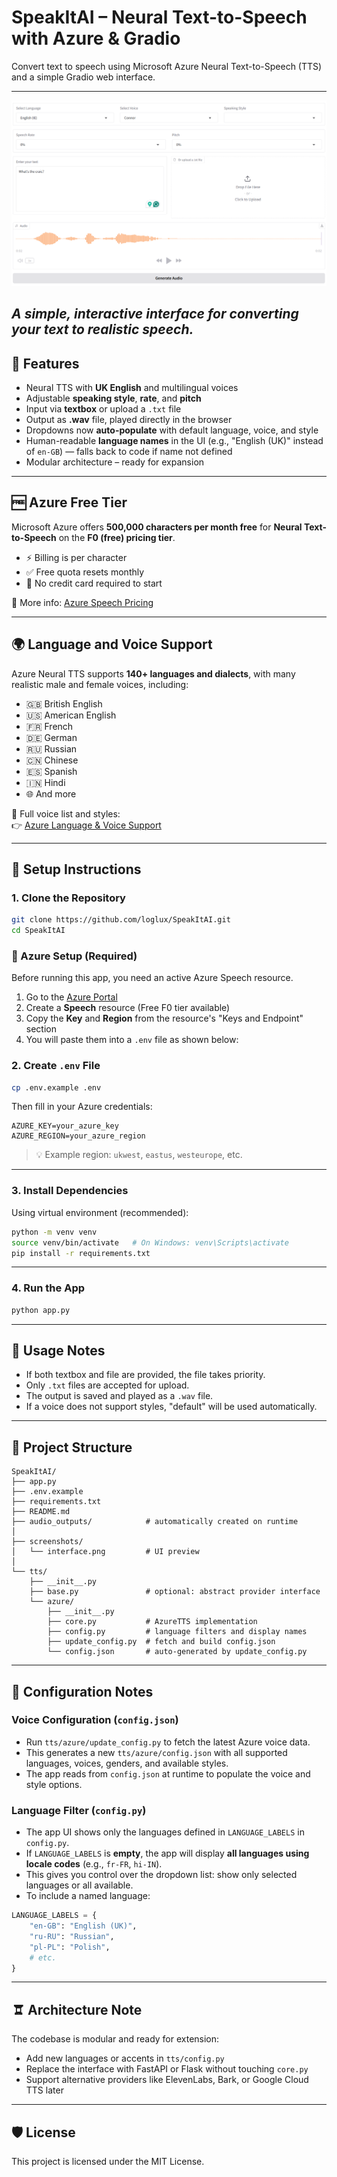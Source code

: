 # SpeakItAI – Neural Text-to-Speech with Azure & Gradio

Convert text to speech using Microsoft Azure Neural Text-to-Speech (TTS) and a simple Gradio web interface.

---
![SpeakItAI Interface](screenshots/interface.png)

*A simple, interactive interface for converting your text to realistic speech.*
---

## 🎯 Features

- Neural TTS with **UK English** and multilingual voices
- Adjustable **speaking style**, **rate**, and **pitch**
- Input via **textbox** or upload a `.txt` file
- Output as **.wav** file, played directly in the browser
- Dropdowns now **auto-populate** with default language, voice, and style
- Human-readable **language names** in the UI (e.g., "English (UK)" instead of `en-GB`) — falls back to code if name not defined
- Modular architecture – ready for expansion

---

## 🆓 Azure Free Tier

Microsoft Azure offers **500,000 characters per month free** for **Neural Text-to-Speech** on the **F0 (free) pricing tier**.

- ⚡ Billing is per character
- ✅ Free quota resets monthly
- 🧪 No credit card required to start

📖 More info: [Azure Speech Pricing](https://azure.microsoft.com/en-us/pricing/details/cognitive-services/speech-services/)

---

## 🌍 Language and Voice Support

Azure Neural TTS supports **140+ languages and dialects**, with many realistic male and female voices, including:

- 🇬🇧 British English
- 🇺🇸 American English
- 🇫🇷 French
- 🇩🇪 German
- 🇷🇺 Russian
- 🇨🇳 Chinese
- 🇪🇸 Spanish
- 🇮🇳 Hindi
- 🌐 And more

📖 Full voice list and styles:  
👉 [Azure Language & Voice Support](https://learn.microsoft.com/en-us/azure/ai-services/speech-service/language-support)

---

## 🚀 Setup Instructions

### 1. Clone the Repository

```bash
git clone https://github.com/loglux/SpeakItAI.git
cd SpeakItAI
```
### 🔐 Azure Setup (Required)

Before running this app, you need an active Azure Speech resource.

1. Go to the [Azure Portal](https://portal.azure.com/)
2. Create a **Speech** resource (Free F0 tier available)
3. Copy the **Key** and **Region** from the resource's "Keys and Endpoint" section
4. You will paste them into a `.env` file as shown below:

### 2. Create `.env` File

```bash
cp .env.example .env
```

Then fill in your Azure credentials:

```env
AZURE_KEY=your_azure_key
AZURE_REGION=your_azure_region
```

> 💡 Example region: `ukwest`, `eastus`, `westeurope`, etc.

---

### 3. Install Dependencies

Using virtual environment (recommended):

```bash
python -m venv venv
source venv/bin/activate   # On Windows: venv\Scripts\activate
pip install -r requirements.txt
```

---

### 4. Run the App

```bash
python app.py
```

---

## 📝 Usage Notes

- If both textbox and file are provided, the file takes priority.
- Only `.txt` files are accepted for upload.
- The output is saved and played as a `.wav` file.
- If a voice does not support styles, "default" will be used automatically.

---

## 📂 Project Structure

```
SpeakItAI/
├── app.py
├── .env.example
├── requirements.txt
├── README.md
├── audio_outputs/            # automatically created on runtime
│
├── screenshots/
│   └── interface.png         # UI preview
│
└── tts/
    ├── __init__.py
    ├── base.py               # optional: abstract provider interface
    └── azure/
        ├── __init__.py
        ├── core.py           # AzureTTS implementation
        ├── config.py         # language filters and display names
        ├── update_config.py  # fetch and build config.json
        └── config.json       # auto-generated by update_config.py
```

---

## 🧩 Configuration Notes

### Voice Configuration (`config.json`)

- Run `tts/azure/update_config.py` to fetch the latest Azure voice data.
- This generates a new `tts/azure/config.json` with all supported languages, voices, genders, and available styles.
- The app reads from `config.json` at runtime to populate the voice and style options.

### Language Filter (`config.py`)

- The app UI shows only the languages defined in `LANGUAGE_LABELS` in `config.py`.
- If `LANGUAGE_LABELS` is **empty**, the app will display **all languages using locale codes** (e.g., `fr-FR`, `hi-IN`).
- This gives you control over the dropdown list: show only selected languages or all available.
- To include a named language:

```python
LANGUAGE_LABELS = {
    "en-GB": "English (UK)",
    "ru-RU": "Russian",
    "pl-PL": "Polish",  
    # etc.
}
```

---

## 🨠 Architecture Note

The codebase is modular and ready for extension:
- Add new languages or accents in `tts/config.py`
- Replace the interface with FastAPI or Flask without touching `core.py`
- Support alternative providers like ElevenLabs, Bark, or Google Cloud TTS later

---

## 🛡 License

This project is licensed under the MIT License.
